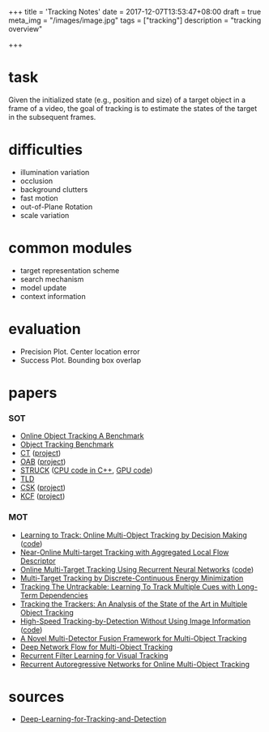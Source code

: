 +++
title = 'Tracking Notes'
date = 2017-12-07T13:53:47+08:00
draft = true
meta_img = "/images/image.jpg"
tags = ["tracking"]
description = "tracking overview"

+++

# task
Given the initialized state (e.g., position and size) of a target object in a frame of a video, the goal
of tracking is to estimate the states of the target in the subsequent frames.

# difficulties
- illumination variation
- occlusion
- background clutters
- fast motion
- out-of-Plane Rotation
- scale variation

# common modules
- target representation scheme
- search mechanism
- model update
- context information

# evaluation
- Precision Plot. Center location error
- Success Plot. Bounding box overlap

# papers

### SOT

- [Online Object Tracking A Benchmark](faculty.ucmerced.edu/mhyang/papers/cvpr13_benchmark.pdf)
- [Object Tracking Benchmark](http://faculty.ucmerced.edu/mhyang/papers/pami15_tracking_benchmark.pdf)
- [CT](www4.comp.polyu.edu.hk/~cslzhang/CT/eccv_ct_camera.pdf) ([project](http://www4.comp.polyu.edu.hk/~cslzhang/CT/CT.htm))
- [OAB](http://www.vision.ee.ethz.ch/boostingTrackers/Grabner2006RealTimeTracking.pdf) ([project](http://www.vision.ee.ethz.ch/boostingTrackers/onlineBoosting.htm))
- [STRUCK](http://ieeexplore.ieee.org/document/7360205/) ([CPU code in C++](https://github.com/samhare/struck), [GPU code](https://bitbucket.org/sgolodetz/thunderstruck/src))
- [TLD](ieeexplore.ieee.org/document/5540231)
- [CSK](http://www.robots.ox.ac.uk/~joao/publications/henriques_eccv2012.pdf) ([project](http://www.robots.ox.ac.uk/~joao/circulant/v))
- [KCF](http://www.robots.ox.ac.uk/~joao/publications/henriques_tpami2015.pdf) ([project](http://www.robots.ox.ac.uk/~joao/circulant/v))

### MOT

- [Learning to Track: Online Multi-Object Tracking by Decision Making](http://cvgl.stanford.edu/papers/xiang_iccv15.pdf) ([code](https://github.com/yuxng/MDP_Tracking))
- [Near-Online Multi-target Tracking with Aggregated Local Flow Descriptor](https://arxiv.org/abs/1504.02340)
- [Online Multi-Target Tracking Using Recurrent Neural Networks](https://arxiv.org/abs/1604.03635) ([code](https://bitbucket.org/amilan/rnntracking))
- [Multi-Target Tracking by Discrete-Continuous Energy Minimization](http://www.milanton.de/files/pami2016/pami2016-anton.pdf)
- [Tracking The Untrackable: Learning To Track Multiple Cues with Long-Term Dependencies](https://arxiv.org/abs/1701.01909)
- [Tracking the Trackers: An Analysis of the State of the Art in Multiple Object Tracking](https://arxiv.org/abs/1704.02781)
- [High-Speed Tracking-by-Detection Without Using Image Information](http://elvera.nue.tu-berlin.de/files/1517Bochinski2017.pdf) ([code](https://github.com/bochinski/iou-tracker/))
- [A Novel Multi-Detector Fusion Framework for Multi-Object Tracking](https://arxiv.org/abs/1705.08314)
- [Deep Network Flow for Multi-Object Tracking](https://arxiv.org/abs/1706.08482)
- [Recurrent Filter Learning for Visual Tracking](https://arxiv.org/abs/1708.03874)
- [Recurrent Autoregressive Networks for Online Multi-Object Tracking](https://arxiv.org/pdf/1711.02741.pdf)

# sources

- [Deep-Learning-for-Tracking-and-Detection](https://github.com/abhineet123/Deep-Learning-for-Tracking-and-Detection)